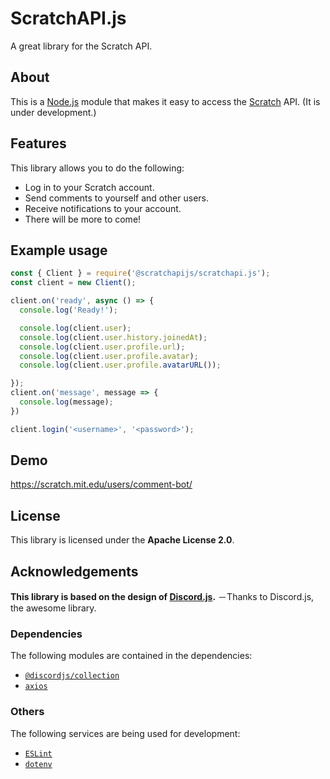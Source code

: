 # ScratchAPI.js
A great library for the Scratch API.

## About
This is a [Node.js](https://nodejs.org/en/) module that makes it easy to access the [Scratch](https://scratch.mit.edu/) API.
(It is under development.)

## Features
This library allows you to do the following:
- Log in to your Scratch account.
- Send comments to yourself and other users.
- Receive notifications to your account.
- There will be more to come!

## Example usage
```js
const { Client } = require('@scratchapijs/scratchapi.js');
const client = new Client();

client.on('ready', async () => {
  console.log('Ready!');

  console.log(client.user);
  console.log(client.user.history.joinedAt);
  console.log(client.user.profile.url);
  console.log(client.user.profile.avatar);
  console.log(client.user.profile.avatarURL());

});
client.on('message', message => {
  console.log(message);
})

client.login('<username>', '<password>');
```

## Demo
https://scratch.mit.edu/users/comment-bot/

## License
This library is licensed under the **Apache License 2.0**.

## Acknowledgements
**This library is based on the design of [Discord.js](https://github.com/discordjs/discord.js).**
－Thanks to Discord.js, the awesome library.

### Dependencies
The following modules are contained in the dependencies:
- [`@discordjs/collection`](https://github.com/discordjs/discord.js/tree/main/packages/collection)
- [`axios`](https://github.com/axios/axios)

### Others
The following services are being used for development:
- [`ESLint`](https://github.com/eslint/eslint)
- [`dotenv`](https://github.com/motdotla/dotenv)
